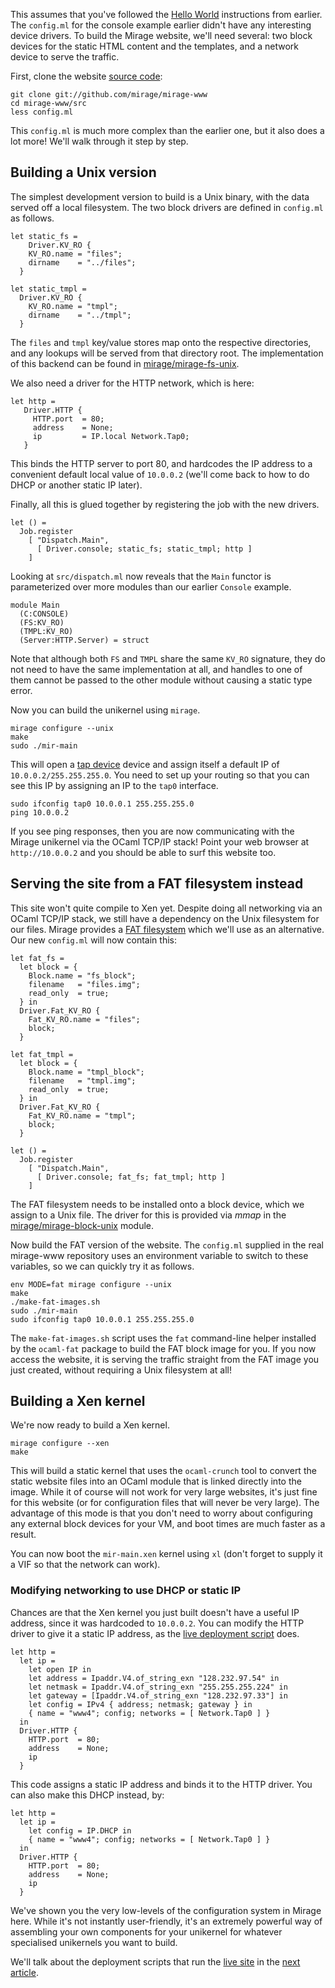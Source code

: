 This assumes that you've followed the [Hello World](/wiki/hello-world) instructions from earlier.
The `config.ml` for the console example earlier didn't have any interesting device drivers.  To build the Mirage website, we'll need several: two block devices for the static HTML content and the templates, and a network device to serve the traffic.

First, clone the website [source code](https://github.com/mirage/mirage-www):

```
git clone git://github.com/mirage/mirage-www
cd mirage-www/src
less config.ml
```

This `config.ml` is much more complex than the earlier one, but it also does a lot more!  We'll walk through it step by step.

## Building a Unix version

The simplest development version to build is a Unix binary, with the data
served off a local filesystem.  The two block drivers are defined in `config.ml` as follows.

```
let static_fs =
    Driver.KV_RO {
    KV_RO.name = "files";
    dirname    = "../files";
  }

let static_tmpl =
  Driver.KV_RO {
    KV_RO.name = "tmpl";
    dirname    = "../tmpl";
  }
```

The `files` and `tmpl` key/value stores map onto the respective directories,
and any lookups will be served from that directory root.  The implementation of
this backend can be found in
[mirage/mirage-fs-unix](https://github.com/mirage/mirage-fs-unix).

We also need a driver for the HTTP network, which is here:

```
let http =
   Driver.HTTP {
     HTTP.port  = 80;
     address    = None;
     ip         = IP.local Network.Tap0;
   }
```

This binds the HTTP server to port 80, and hardcodes the IP address to a
convenient default local value of `10.0.0.2` (we'll come back to how to do
DHCP or another static IP later).

Finally, all this is glued together by registering the job with the new
drivers.

```
let () =
  Job.register
    [ "Dispatch.Main",
      [ Driver.console; static_fs; static_tmpl; http ]
    ]
``` 

Looking at `src/dispatch.ml` now reveals that the `Main` functor is parameterized over more modules than our earlier `Console` example.

```
module Main
  (C:CONSOLE)
  (FS:KV_RO)
  (TMPL:KV_RO)
  (Server:HTTP.Server) = struct
```

Note that although both `FS` and `TMPL` share the same `KV_RO` signature, they
do not need to have the same implementation at all, and handles to one of them
cannot be passed to the other module without causing a static type error.

Now you can build the unikernel using `mirage`.

```
mirage configure --unix
make
sudo ./mir-main
```

This will open a [tap device](http://en.wikipedia.org/wiki/TUN/TAP) device and
assign itself a default IP of `10.0.0.2/255.255.255.0`.  You need to set up your
routing so that you can see this IP by assigning an IP to the `tap0` interface.

```
sudo ifconfig tap0 10.0.0.1 255.255.255.0
ping 10.0.0.2
```

If you see ping responses, then you are now communicating with the Mirage
unikernel via the OCaml TCP/IP stack!  Point your web browser at `http://10.0.0.2`
and you should be able to surf this website too.

## Serving the site from a FAT filesystem instead

This site won't quite compile to Xen yet.  Despite doing all networking via
an OCaml TCP/IP stack, we still have a dependency on the Unix filesystem for
our files.
Mirage provides a [FAT filesystem](http://github.com/mirage/ocaml-fat) which
we'll use as an alternative.  Our new `config.ml` will now contain this:

```
let fat_fs =
  let block = {
    Block.name = "fs_block";
    filename   = "files.img";
    read_only  = true;
  } in
  Driver.Fat_KV_RO {
    Fat_KV_RO.name = "files";
    block;
  }

let fat_tmpl =
  let block = {
    Block.name = "tmpl_block";
    filename   = "tmpl.img";
    read_only  = true;
  } in
  Driver.Fat_KV_RO {
    Fat_KV_RO.name = "tmpl";
    block;
  }

let () =
  Job.register
    [ "Dispatch.Main",
      [ Driver.console; fat_fs; fat_tmpl; http ]
    ]
```

The FAT filesystem needs to be installed onto a block device, which we assign
to a Unix file.  The driver for this is provided via *mmap* in the
[mirage/mirage-block-unix](https://github.com/mirage/mirage-block-unix) module.

Now build the FAT version of the website.  The `config.ml` supplied in the
real mirage-www repository uses an environment variable to switch to these
variables, so we can quickly try it as follows.

```
env MODE=fat mirage configure --unix
make
./make-fat-images.sh
sudo ./mir-main
sudo ifconfig tap0 10.0.0.1 255.255.255.0
```

The `make-fat-images.sh` script uses the `fat` command-line helper installed
by the `ocaml-fat` package to build the FAT block image for you.
If you now access the website, it is serving the traffic straight from the
FAT image you just created, without requiring a Unix filesystem at all!

## Building a Xen kernel

We're now ready to build a Xen kernel. 

```
mirage configure --xen
make
```

This will build a static kernel that uses the `ocaml-crunch` tool to convert
the static website files into an OCaml module that is linked directly into
the image.  While it of course will not work for very large websites, it's
just fine for this website (or for configuration files that will never be
very large).  The advantage of this mode is that you don't need to worry
about configuring any external block devices for your VM, and boot times are
much faster as a result.

You can now boot the `mir-main.xen` kernel using `xl` (don't forget to supply
it a VIF so that the network can work).

### Modifying networking to use DHCP or static IP

Chances are that the Xen kernel you just built doesn't have a useful IP address,
since it was hardcoded to `10.0.0.2`.  You can modify the HTTP driver to give
it a static IP address, as the [live deployment script](https://github.com/mirage/mirage-www/blob/master/.travis-www.ml) does.

```
let http =
  let ip = 
    let open IP in 
    let address = Ipaddr.V4.of_string_exn "128.232.97.54" in
    let netmask = Ipaddr.V4.of_string_exn "255.255.255.224" in
    let gateway = [Ipaddr.V4.of_string_exn "128.232.97.33"] in
    let config = IPv4 { address; netmask; gateway } in
    { name = "www4"; config; networks = [ Network.Tap0 ] } 
  in
  Driver.HTTP {
    HTTP.port  = 80;
    address    = None;
    ip
  }
```

This code assigns a static IP address and binds it to the HTTP driver.  You can
also make this DHCP instead, by:

```
let http =
  let ip =
    let config = IP.DHCP in
    { name = "www4"; config; networks = [ Network.Tap0 ] } 
  in
  Driver.HTTP {
    HTTP.port  = 80;
    address    = None;
    ip
  }
```

We've shown you the very low-levels of the configuration system in Mirage here.
While it's not instantly user-friendly, it's an extremely powerful way of
assembling your own components for your unikernel for whatever specialised
unikernels you want to build.

We'll talk about the deployment scripts that run the [live site](http://openmirage.org) in the [next article](/doc/deploying-via-ci).
